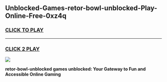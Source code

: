 
## Unblocked-Games-retor-bowl-unblocked-Play-Online-Free-0xz4q
<h3>
<a href="https://premium76.site?title=retor-bowl-unblocked&ref=26A">CLICK TO PLAY</a></h3>
<hr>

<h3>
<a href="https://premium76.site?title=retor-bowl-unblocked&ref=26A">CLICK 2 PLAY</a>
  
</h3>

<a href="https://premium76.site?title=retor-bowl-unblocked&ref=26A"><img src="https://clearcache.store/games.png"></a>


**retor-bowl-unblocked games unblocked: Your Gateway to Fun and Accessible Online Gaming**
